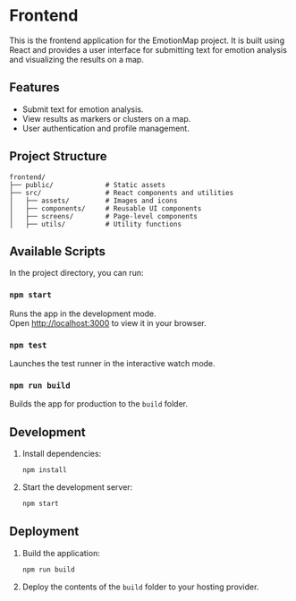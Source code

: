 # Frontend

This is the frontend application for the EmotionMap project. It is built using React and provides a user interface for submitting text for emotion analysis and visualizing the results on a map.

## Features

- Submit text for emotion analysis.
- View results as markers or clusters on a map.
- User authentication and profile management.

## Project Structure

```
frontend/
├── public/             # Static assets
├── src/                # React components and utilities
│   ├── assets/         # Images and icons
│   ├── components/     # Reusable UI components
│   ├── screens/        # Page-level components
│   ├── utils/          # Utility functions
```

## Available Scripts

In the project directory, you can run:

### `npm start`

Runs the app in the development mode.\
Open [http://localhost:3000](http://localhost:3000) to view it in your browser.

### `npm test`

Launches the test runner in the interactive watch mode.

### `npm run build`

Builds the app for production to the `build` folder.

## Development

1. Install dependencies:
   ```bash
   npm install
   ```
2. Start the development server:
   ```bash
   npm start
   ```

## Deployment

1. Build the application:
   ```bash
   npm run build
   ```
2. Deploy the contents of the `build` folder to your hosting provider.

